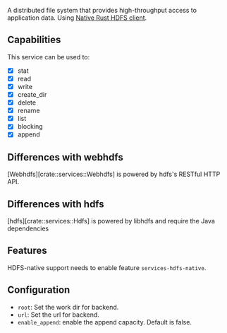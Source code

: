 A distributed file system that provides high-throughput access to application data.
Using [Native Rust HDFS client](https://github.com/Kimahriman/hdfs-native).

## Capabilities

This service can be used to:

- [x] stat
- [x] read
- [x] write
- [x] create_dir
- [x] delete
- [x] rename
- [x] list
- [x] blocking
- [x] append

## Differences with webhdfs

[Webhdfs][crate::services::Webhdfs] is powered by hdfs's RESTful HTTP API.

## Differences with hdfs

[hdfs][crate::services::Hdfs] is powered by libhdfs and require the Java dependencies

## Features

HDFS-native support needs to enable feature `services-hdfs-native`.

## Configuration

- `root`: Set the work dir for backend.
- `url`: Set the url for backend.
- `enable_append`: enable the append capacity. Default is false. 

